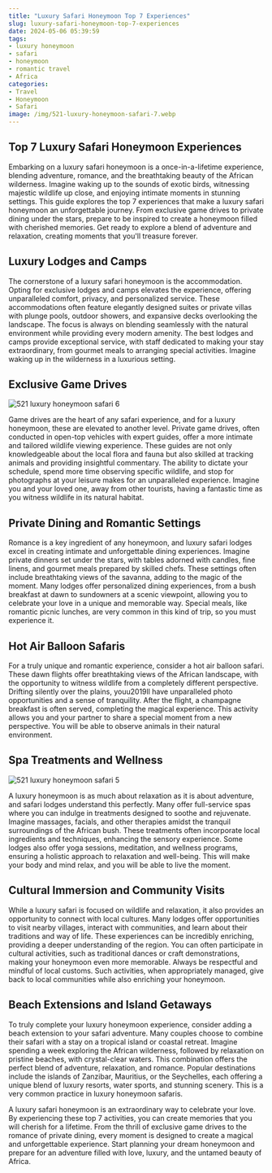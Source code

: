 ```yaml
---
title: "Luxury Safari Honeymoon Top 7 Experiences"
slug: luxury-safari-honeymoon-top-7-experiences
date: 2024-05-06 05:39:59
tags:
- luxury honeymoon
- safari
- honeymoon
- romantic travel
- Africa
categories:
- Travel
- Honeymoon
- Safari
image: /img/521-luxury-honeymoon-safari-7.webp 
---
```

## Top 7 Luxury Safari Honeymoon Experiences

Embarking on a luxury safari honeymoon is a once-in-a-lifetime experience, blending adventure, romance, and the breathtaking beauty of the African wilderness. Imagine waking up to the sounds of exotic birds, witnessing majestic wildlife up close, and enjoying intimate moments in stunning settings. This guide explores the top 7 experiences that make a luxury safari honeymoon an unforgettable journey. From exclusive game drives to private dining under the stars, prepare to be inspired to create a honeymoon filled with cherished memories. Get ready to explore a blend of adventure and relaxation, creating moments that you'll treasure forever.

## Luxury Lodges and Camps

The cornerstone of a luxury safari honeymoon is the accommodation. Opting for exclusive lodges and camps elevates the experience, offering unparalleled comfort, privacy, and personalized service. These accommodations often feature elegantly designed suites or private villas with plunge pools, outdoor showers, and expansive decks overlooking the landscape. The focus is always on blending seamlessly with the natural environment while providing every modern amenity. The best lodges and camps provide exceptional service, with staff dedicated to making your stay extraordinary, from gourmet meals to arranging special activities. Imagine waking up in the wilderness in a luxurious setting.

## Exclusive Game Drives

![521 luxury honeymoon safari 6](/img/521-luxury-honeymoon-safari-6.webp)

Game drives are the heart of any safari experience, and for a luxury honeymoon, these are elevated to another level. Private game drives, often conducted in open-top vehicles with expert guides, offer a more intimate and tailored wildlife viewing experience. These guides are not only knowledgeable about the local flora and fauna but also skilled at tracking animals and providing insightful commentary. The ability to dictate your schedule, spend more time observing specific wildlife, and stop for photographs at your leisure makes for an unparalleled experience. Imagine you and your loved one, away from other tourists, having a fantastic time as you witness wildlife in its natural habitat.

## Private Dining and Romantic Settings

Romance is a key ingredient of any honeymoon, and luxury safari lodges excel in creating intimate and unforgettable dining experiences. Imagine private dinners set under the stars, with tables adorned with candles, fine linens, and gourmet meals prepared by skilled chefs. These settings often include breathtaking views of the savanna, adding to the magic of the moment. Many lodges offer personalized dining experiences, from a bush breakfast at dawn to sundowners at a scenic viewpoint, allowing you to celebrate your love in a unique and memorable way. Special meals, like romantic picnic lunches, are very common in this kind of trip, so you must experience it.

## Hot Air Balloon Safaris

For a truly unique and romantic experience, consider a hot air balloon safari. These dawn flights offer breathtaking views of the African landscape, with the opportunity to witness wildlife from a completely different perspective. Drifting silently over the plains, youu2019ll have unparalleled photo opportunities and a sense of tranquility. After the flight, a champagne breakfast is often served, completing the magical experience. This activity allows you and your partner to share a special moment from a new perspective. You will be able to observe animals in their natural environment.

## Spa Treatments and Wellness

![521 luxury honeymoon safari 5](/img/521-luxury-honeymoon-safari-5.webp)

A luxury honeymoon is as much about relaxation as it is about adventure, and safari lodges understand this perfectly. Many offer full-service spas where you can indulge in treatments designed to soothe and rejuvenate. Imagine massages, facials, and other therapies amidst the tranquil surroundings of the African bush. These treatments often incorporate local ingredients and techniques, enhancing the sensory experience. Some lodges also offer yoga sessions, meditation, and wellness programs, ensuring a holistic approach to relaxation and well-being. This will make your body and mind relax, and you will be able to live the moment.

## Cultural Immersion and Community Visits

While a luxury safari is focused on wildlife and relaxation, it also provides an opportunity to connect with local cultures. Many lodges offer opportunities to visit nearby villages, interact with communities, and learn about their traditions and way of life. These experiences can be incredibly enriching, providing a deeper understanding of the region. You can often participate in cultural activities, such as traditional dances or craft demonstrations, making your honeymoon even more memorable. Always be respectful and mindful of local customs. Such activities, when appropriately managed, give back to local communities while also enriching your honeymoon.

## Beach Extensions and Island Getaways

To truly complete your luxury honeymoon experience, consider adding a beach extension to your safari adventure. Many couples choose to combine their safari with a stay on a tropical island or coastal retreat. Imagine spending a week exploring the African wilderness, followed by relaxation on pristine beaches, with crystal-clear waters. This combination offers the perfect blend of adventure, relaxation, and romance. Popular destinations include the islands of Zanzibar, Mauritius, or the Seychelles, each offering a unique blend of luxury resorts, water sports, and stunning scenery. This is a very common practice in luxury honeymoon safaris.

A luxury safari honeymoon is an extraordinary way to celebrate your love. By experiencing these top 7 activities, you can create memories that you will cherish for a lifetime. From the thrill of exclusive game drives to the romance of private dining, every moment is designed to create a magical and unforgettable experience. Start planning your dream honeymoon and prepare for an adventure filled with love, luxury, and the untamed beauty of Africa.

